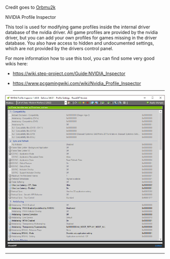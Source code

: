 Credit goes to [Orbmu2k](https://github.com/Orbmu2k)

NVIDIA Profile Inspector

This tool is used for modifying game profiles inside the internal driver database of the nvidia driver. All game profiles are provided by the nvidia driver, but you can add your own profiles for games missing in the driver database. You also have access to hidden and undocumented settings, which are not provided by the drivers control panel.

For more information how to use this tool, you can find some very good wikis here:

- https://wiki.step-project.com/Guide:NVIDIA_Inspector
- https://www.pcgamingwiki.com/wiki/Nvidia_Profile_Inspector

  <hr>
<img src="https://raw.githubusercontent.com/roast247/nvidiaProfileInspector/main/NvidiaInspector.PNG">
<hr>
